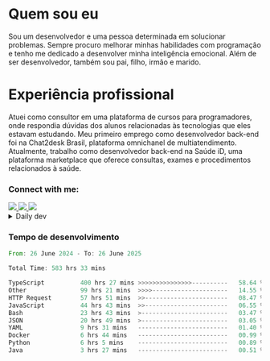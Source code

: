 # Quem sou eu
Sou um desenvolvedor e uma pessoa determinada em solucionar problemas. Sempre procuro melhorar minhas habilidades com programação e tenho me dedicado a desenvolver minha inteligência emocional. Além de ser desenvolvedor, também sou pai, filho, irmão e marido.

# Experiência profissional
Atuei como consultor em uma plataforma de cursos para programadores, onde respondia dúvidas dos alunos relacionadas às tecnologias que eles estavam estudando.
Meu primeiro emprego como desenvolvedor back-end foi na Chat2desk Brasil, plataforma omnichanel de multiatendimento.
Atualmente, trabalho como desenvolvedor back-end na Saúde iD, uma plataforma marketplace que oferece consultas, exames e procedimentos relacionados à saúde.

### Connect with me:
<a href="https://www.linkedin.com/in/theusmoreira" target="_blank" >
<img src="https://img.shields.io/badge/linkedin-%230077B5.svg?&style=for-the-badge&logo=linkedin&logoColor=white ">
</a>
<a href="https://www.instagram.com/matheus.s.moreira/" target="_blank">
<img src="https://img.shields.io/badge/instagram-%23E4405F.svg?&style=for-the-badge&logo=instagram&logoColor=white">
</a>
<a href="mailto:matheussm301@gmail.com"  target="_blank">
<img src="https://img.shields.io/badge/gmail-%23E4405F.svg?&style=for-the-badge&logo=gmail&logoColor=white">
</a>


<details>
  <summary>Daily dev </summary>
<p>
  <a href="https://app.daily.dev/matheussantos"><img src="https://github.com/matheus-santos-moreira/matheus-santos-moreira/blob/master/devcard.svg" width="200" alt="Matheus Santos's Dev Card"/></a>
 </p>
</details>

<h3>Tempo de desenvolvimento</h3>

<!--START_SECTION:waka-->

```rust
From: 26 June 2024 - To: 26 June 2025

Total Time: 583 hrs 33 mins

TypeScript          400 hrs 27 mins >>>>>>>>>>>>>>>----------   58.64 %
Other               99 hrs 21 mins  >>>>---------------------   14.55 %
HTTP Request        57 hrs 51 mins  >>-----------------------   08.47 %
JavaScript          44 hrs 43 mins  >>-----------------------   06.55 %
Bash                23 hrs 43 mins  >------------------------   03.47 %
JSON                20 hrs 49 mins  >------------------------   03.05 %
YAML                9 hrs 31 mins   -------------------------   01.40 %
Docker              6 hrs 44 mins   -------------------------   00.99 %
Python              6 hrs 5 mins    -------------------------   00.89 %
Java                3 hrs 27 mins   -------------------------   00.51 %
```

<!--END_SECTION:waka-->
